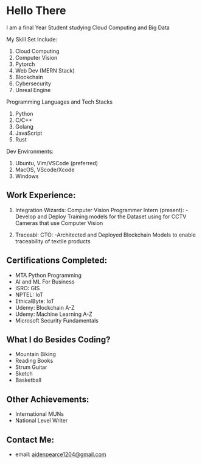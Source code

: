 # Hello There
I am a final Year Student studying Cloud Computing and Big Data

My Skill Set Include:
1. Cloud Computing
2. Computer Vision
3. Pytorch
4. Web Dev (MERN Stack)
5. Blockchain 
6. Cybersecurity
7. Unreal Engine

Programming Languages and Tech Stacks 
1. Python 
2. C/C++
3. Golang
4. JavaScript
5. Rust


Dev Environments:
1. Ubuntu, Vim/VSCode (preferred)
2. MacOS, VScode/Xcode
3. Windows


## Work Experience:
1. Integration Wizards: Computer Vision Programmer Intern (present):
      -Develop and Deploy Training models for the Dataset using for CCTV Cameras that use Computer Vision


2. Traceabl: CTO:
    -Architected and Deployed Blockchain Models to enable traceability of textile products
    
   
## Certifications Completed:
- MTA Python Programming
- AI and ML For Business
- ISRO: GIS 
- NPTEL: IoT
- EthicalByte: IoT
- Udemy: Blockchain A-Z
- Udemy: Machine Learning A-Z
- Microsoft Security Fundamentals


## What I do Besides Coding?
- Mountain Biking
- Reading Books
- Strum Guitar
- Sketch
- Basketball


## Other Achievements:
- International MUNs
- National Level Writer



## Contact Me:

- email: [aidenpearce1204@gmail.com](aidenpearce1204@gmail.com)
